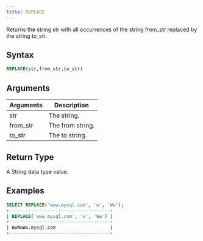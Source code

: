 ```yaml
---
title: REPLACE
---
```


Returns the string str with all occurrences of the string from_str replaced by the string to_str.

## Syntax

```sql
REPLACE(str,from_str,to_str)
```

## Arguments

| Arguments | Description      |
| --------- | ---------------- |
| str       | The string.      |
| from_str  | The from string. |
| to_str    | The to string.   |

## Return Type

A String data type value.

## Examples

```sql
SELECT REPLACE('www.mysql.com', 'w', 'Ww');
+-------------------------------------+
| REPLACE('www.mysql.com', 'w', 'Ww') |
+-------------------------------------+
| WwWwWw.mysql.com                    |
+-------------------------------------+
```

